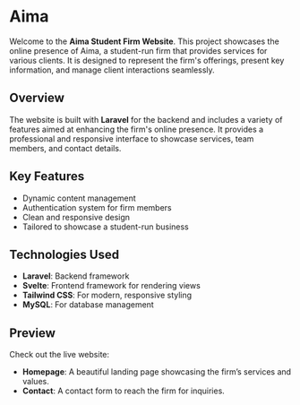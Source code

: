 # Aima

Welcome to the **Aima Student Firm Website**. This project showcases the online presence of Aima, a student-run firm that provides services for various clients. It is designed to represent the firm's offerings, present key information, and manage client interactions seamlessly.

## Overview

The website is built with **Laravel** for the backend and includes a variety of features aimed at enhancing the firm's online presence. It provides a professional and responsive interface to showcase services, team members, and contact details.

## Key Features

- Dynamic content management
- Authentication system for firm members
- Clean and responsive design
- Tailored to showcase a student-run business

## Technologies Used

- **Laravel**: Backend framework
- **Svelte**: Frontend framework for rendering views
- **Tailwind CSS**: For modern, responsive styling
- **MySQL**: For database management

## Preview

Check out the live website:

- **Homepage**: A beautiful landing page showcasing the firm’s services and values.
- **Contact**: A contact form to reach the firm for inquiries.
